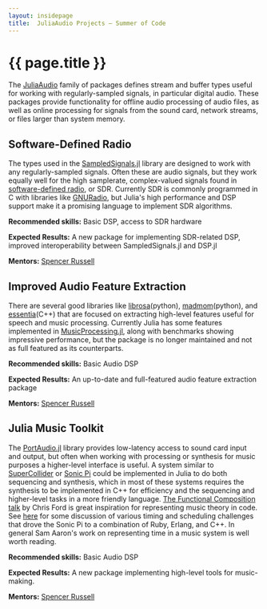 ```yaml
---
layout: insidepage
title:  JuliaAudio Projects – Summer of Code
---
```


# {{ page.title }}

The [JuliaAudio](https://github.com/JuliaAudio) family of packages defines stream and buffer types useful for working with regularly-sampled signals, in particular digital audio. These packages provide functionality for offline audio processing of audio files, as well as online processing for signals from the sound card, network streams, or files larger than system memory.

## Software-Defined Radio

The types used in the [SampledSignals.jl](https://github.com/JuliaAudio/SampledSignals.jl) library are designed to work with any regularly-sampled signals. Often these are audio signals, but they work equally well for the high samplerate, complex-valued signals found in [software-defined radio](https://en.wikipedia.org/wiki/Software-defined_radio), or SDR. Currently SDR is commonly programmed in C with libraries like [GNURadio](https://www.gnuradio.org/), but Julia's high performance and DSP support make it a promising language to implement SDR algorithms.

**Recommended skills:** Basic DSP, access to SDR hardware

**Expected Results:** A new package for implementing SDR-related DSP, improved interoperability between SampledSignals.jl and DSP.jl

**Mentors:** [Spencer Russell](https://github.com/ssfrr)

## Improved Audio Feature Extraction

There are several good libraries like [librosa](https://librosa.github.io/)(python), [madmom](https://github.com/CPJKU/madmom)(python), and [essentia](http://essentia.upf.edu/documentation/)(C++) that are focused on extracting high-level features useful for speech and music processing. Currently Julia has some features implemented in [MusicProcessing.jl](https://github.com/jongwook/MusicProcessing.jl), along with benchmarks showing impressive performance, but the package is no longer maintained and not as full featured as its counterparts.

**Recommended skills:** Basic Audio DSP

**Expected Results:** An up-to-date and full-featured audio feature extraction package

**Mentors:** [Spencer Russell](https://github.com/ssfrr)

## Julia Music Toolkit

The [PortAudio.jl](https://github.com/JuliaAudio/PortAudio.jl) library provides low-latency access to sound card input and output, but often when working with processing or synthesis for music purposes a higher-level interface is useful. A system similar to [SuperCollider](https://supercollider.github.io/) or [Sonic Pi](http://sonic-pi.net/) could be implemented in Julia to do both sequencing and synthesis, which in most of these systems requires the synthesis to be implemented in C++ for efficiency and the sequencing and higher-level tasks in a more friendly language.
[The Functional Composition talk](https://www.youtube.com/watch?v=Mfsnlbd-4xQ) by Chris Ford is great inspiration for representing music theory in code.
See [here](https://in-thread.sonic-pi.net/t/use-of-erlang-in-sonic-pi/701) for some discussion of various timing and scheduling challenges that drove the Sonic Pi to a combination of Ruby, Erlang, and C++. In general Sam Aaron's work on representing time in a music system is well worth reading.

**Recommended skills:** Basic Audio DSP

**Expected Results:** A new package implementing high-level tools for music-making.

**Mentors:** [Spencer Russell](https://github.com/ssfrr)
